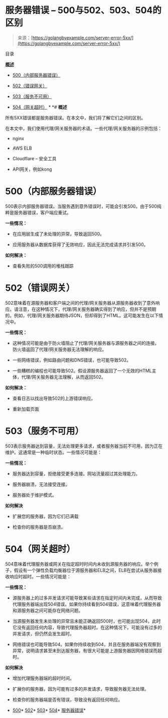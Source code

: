<!--yml

分类：未分类

日期：2024-10-13 06:09:11

-->

# 服务器错误 – 500与502、503、504的区别

> 来源：[https://golangbyexample.com/server-error-5xx/](https://golangbyexample.com/server-error-5xx/)

目录

**[概述](#Overview "Overview")**

+   [500（内部服务器错误）](#500_Internal_Server_Error "500 (Internal Server Error)")

+   [502（错误网关）](#502_Bad_Gateway_Error "502 (Bad Gateway Error) ")

+   [503（服务不可用）](#503_Service_Unavailable "503 (Service Unavailable )")

+   [504（网关超时）](#504Gateway_Timeout "504(Gateway Timeout)") *  *# **概述**

所有5XX错误都是服务器错误。在本文中，我们将了解它们之间的区别。

在本文中，我们使用代理/网关服务器的术语。一些代理/网关服务器的示例包括：

+   nginx

+   AWS ELB

+   Cloudflare – 安全工具

+   API网关，例如kong

# **500（内部服务器错误）**

500表示内部服务器错误。当服务遇到意外错误时，可能会引发500。由于500纯粹是服务器错误，客户端应重试。

**一些情况：**

+   在应用层生成了未处理的异常，导致返回500。

+   应用服务器从数据库获得了无效响应，因此无法完成请求并引发500。

**如何解决：**

+   查看失败的500调用的堆栈跟踪

# **502（错误网关）**

502意味着在源服务器和客户端之间的代理/网关服务器从源服务器收到了意外响应。请注意，在这种情况下，代理/网关服务器确实得到了响应，但并不是预期的。例如，代理/网关服务器期待JSON，但却得到了HTML。这可能发生在以下情况中。

**一些情况：**

+   这种情况可能是由于防火墙阻止了代理/网关服务器与源服务器之间的连接。防火墙返回了代理/网关服务器无法理解的响应。

+   一些网络错误，例如路由问题和DNS错误，也可能导致502。

+   一些糟糕的编程也可能导致502。假设源服务器返回了一个无效的HTML主体，代理/网关服务器无法理解，从而返回502。

**如何解决：**

+   查看日志以找出导致502的上游错误响应。

+   重新加载页面

# **503（服务不可用）**

503表示服务器达到容量，无法处理更多请求，或者服务器当前不可用，因为正在维护。这通常是一种临时状态。一些情况可能是：

**一些情况：**

+   服务器达到容量，拒绝接受更多连接。网站流量超过其处理能力。

+   服务器崩溃，无法接受连接。

+   服务器处于维护模式。

**如何解决**

+   扩展您的服务器，因为它们已满载

+   检查你的服务器是否崩溃。

# **504（网关超时）**

504意味着代理服务器或网关在指定超时时间内未收到源服务器的响应。举个例子，假设有一个弹性负载均衡器位于源服务器和ELB之间，ELB在尝试从服务器接收响应时超时。一些情况可能是：

**一些情况：**

+   源服务器上的过多并发请求可能导致某些请求在指定时间内未完成，从而导致代理服务器端出现504错误。如果你持续看到504错误，这意味着代理服务器和源服务器之间可能存在网络问题。

+   当源服务器发生未处理的异常且未能正确返回500时，也可能出现504，此时它没有返回任何内容，导致代理服务器超时。在这种情况下，可能没有过多的并发请求，但仍然会发生超时。

+   网络错误也可能导致504。如果你持续收到504，并且在服务器端没有观察到异常，说明请求甚至未到达服务器，有很大可能是上游服务器因网络错误而超时。

**如何解决**

+   增加代理服务器端的超时时间。

+   扩展你的服务器，因为可能有过多的并发请求，导致服务器无法处理。

+   检查你的服务器端是否有错误，导致没有返回任何响应。

+   [500](https://golangbyexample.com/tag/500/)*   [502](https://golangbyexample.com/tag/502/)*   [503](https://golangbyexample.com/tag/503/)*   [504](https://golangbyexample.com/tag/504/)*   [服务器错误](https://golangbyexample.com/tag/server-error/)*
